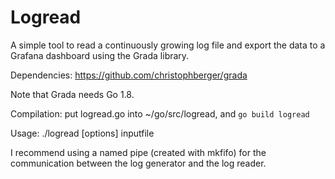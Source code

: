 # Logread

A simple tool to read a continuously growing log file and export the data to a
Grafana dashboard using the Grada library.

Dependencies: https://github.com/christophberger/grada

Note that Grada needs Go 1.8.

Compilation: put logread.go into ~/go/src/logread, and `go build logread`

Usage: ./logread [options] inputfile

I recommend using a named pipe (created with mkfifo) for the communication
between the log generator and the log reader.


